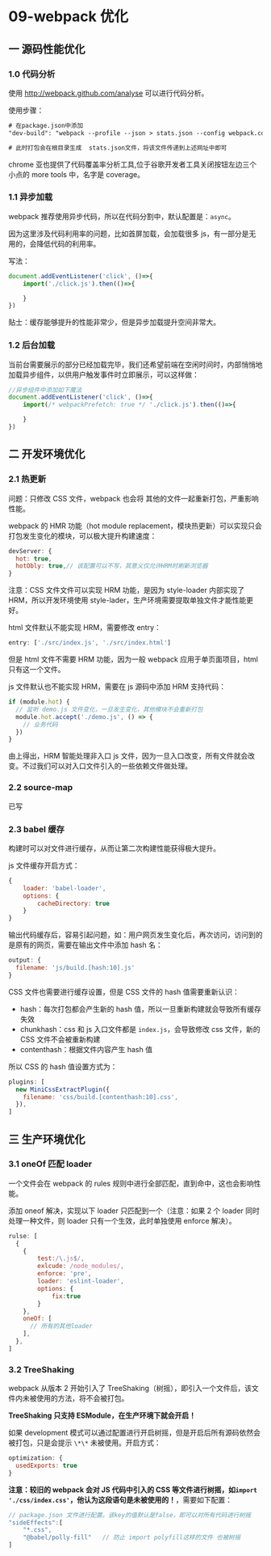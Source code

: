 # 09-webpack 优化

## 一 源码性能优化

### 1.0 代码分析

使用 <http://webpack.github.com/analyse> 可以进行代码分析。

使用步骤：

```txt
# 在package.json中添加
"dev-build": "webpack --profile --json > stats.json --config webpack.config.dev.js"

# 此时打包会在根目录生成  stats.json文件，将该文件传递到上述网址中即可
```

chrome 亚也提供了代码覆盖率分析工具,位于谷歌开发者工具关闭按钮左边三个小点的 more tools 中，名字是 coverage。

### 1.1 异步加载

webpack 推荐使用异步代码，所以在代码分割中，默认配置是：`async`。

因为这里涉及代码利用率的问题，比如首屏加载，会加载很多 js，有一部分是无用的，会降低代码的利用率。

写法：

```js
document.addEventListener('click', ()=>{
    import('./click.js').then(()=>{

    }
})
```

贴士：缓存能够提升的性能非常少，但是异步加载提升空间非常大。

### 1.2 后台加载

当前台需要展示的部分已经加载完毕，我们还希望前端在空闲时间时，内部悄悄地加载异步组件，以供用户触发事件时立即展示，可以这样做：

```js
//异步组件中添加如下魔法
document.addEventListener('click', ()=>{
    import(/* webpackPrefetch: true */ './click.js').then(()=>{

    }
})
```

## 二 开发环境优化

### 2.1 热更新

问题：只修改 CSS 文件，webpack 也会将 其他的文件一起重新打包，严重影响性能。

webpack 的 HMR 功能（hot module replacement，模块热更新）可以实现只会打包发生变化的模块，可以极大提升构建速度：

```js
devServer: {
  hot: true,
  hotObly: true,// 该配置可以不写，其意义仅允许HRM时刷新浏览器
}
```

注意：CSS 文件文件可以实现 HRM 功能，是因为 style-loader 内部实现了 HRM，所以开发环境使用 style-lader，生产环境需要提取单独文件才能性能更好。

html 文件默认不能实现 HRM，需要修改 entry：

```js
entry: ['./src/index.js', './src/index.html']
```

但是 html 文件不需要 HRM 功能，因为一般 webpack 应用于单页面项目，html 只有这一个文件。

js 文件默认也不能实现 HRM，需要在 js 源码中添加 HRM 支持代码：

```js
if (module.hot) {
  // 监听 demo.js 文件变化，一旦发生变化，其他模块不会重新打包
  module.hot.accept('./demo.js', () => {
    // 业务代码
  })
}
```

由上得出，HRM 智能处理非入口 js 文件，因为一旦入口改变，所有文件就会改变。不过我们可以对入口文件引入的一些依赖文件做处理。

### 2.2 source-map

已写

### 2.3 babel 缓存

构建时可以对文件进行缓存，从而让第二次构建性能获得极大提升。

js 文件缓存开启方式：

```js
{
    loader: 'babel-loader',
    options: {
        cacheDirectory: true
    }
}
```

输出代码缓存后，容易引起问题，如：用户网页发生变化后，再次访问，访问到的是原有的网页，需要在输出文件中添加 hash 名：

```js
output: {
  filename: 'js/build.[hash:10].js'
}
```

CSS 文件也需要进行缓存设置，但是 CSS 文件的 hash 值需要重新认识：

- hash：每次打包都会产生新的 hash 值，所以一旦重新构建就会导致所有缓存失效
- chunkhash：css 和 js 入口文件都是 `index.js`，会导致修改 css 文件，新的 CSS 文件不会被重新构建
- contenthash：根据文件内容产生 hash 值

所以 CSS 的 hash 值设置方式为：

```js
plugins: [
  new MiniCssExtractPlugin({
    filename: 'css/build.[contenthash:10].css',
  }),
]
```

## 三 生产环境优化

### 3.1 oneOf 匹配 loader

一个文件会在 webpack 的 rules 规则中进行全部匹配，直到命中，这也会影响性能。

添加 oneof 解决，实现以下 loader 只匹配到一个（注意：如果 2 个 loader 同时处理一种文件，则 loader 只有一个生效，此时单独使用 enforce 解决）。

```js
rulse: [
  {
    {
        test:/\.js$/,
        exlcude: /node_modules/,
        enforce: 'pre',
        loader: 'eslint-loader',
        options: {
            fix:true
        }
    },
    oneOf: [
      // 所有的其他loader
    ],
  },
]
```

### 3.2 TreeShaking

webpack 从版本 2 开始引入了 TreeShaking（树摇），即引入一个文件后，该文件内未被使用的方法，将不会被打包。

**TreeShaking 只支持 ESModule，在生产环境下就会开启！**

如果 development 模式可以通过配置进行开启树摇，但是开启后所有源码依然会被打包，只是会提示 `\*\*` 未被使用。开启方式：

```js
optimization: {
  usedExports: true
}
```

**注意：较旧的 webpack 会对 JS 代码中引入的 CSS 等文件进行树摇，如`import './css/index.css'`，他认为这段语句是未被使用的！**，需要如下配置：

```js
// package.json 文件进行配置。该key的值默认是false，即可以对所有代码进行树摇
"sideEffects":[
    "*.css",
    "@babel/polly-fill"   // 防止 import polyfill这样的文件 也被树摇
]
```
